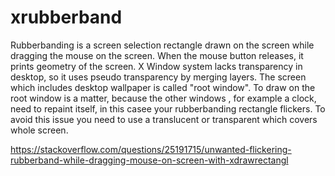 # xrubberband
Rubberbanding is a screen selection rectangle drawn on the screen while dragging the mouse on the screen. When the mouse button releases, it prints geometry of the screen. X Window system lacks transparency in desktop, so it uses pseudo transparency by merging layers.  The screen which includes desktop wallpaper is called "root window". To draw on the root window is a matter, because the other windows , for example a clock, need to repaint itself, in this casee your rubberbanding rectangle flickers. To avoid this issue you need to use a translucent or transparent which covers whole screen.

https://stackoverflow.com/questions/25191715/unwanted-flickering-rubberband-while-dragging-mouse-on-screen-with-xdrawrectangl
